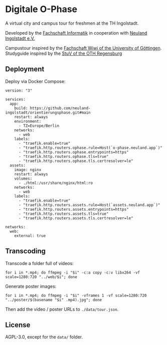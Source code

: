 # Digitale O-Phase

A virtual city and campus tour for freshmen at the TH Ingolstadt.

Developed by the [Fachschaft Informatik](https://studverthi.de) in cooperation with [Neuland Ingolstadt e.V.](https://neuland-ingolstadt.de/)

Campustour inspired by the [Fachschaft Wiwi of the University of Göttingen](https://hochschulforumdigitalisierung.de/de/blog/o-phase-online).
Studyguide inspired by the [StuV of the OTH Regensburg](https://stuv.othr.de/dein-studienguide/)

## Deployment

Deploy via Docker Compose:

```
version: "3"

services:
  app:
    build: https://github.com/neuland-ingolstadt/orientierungsphase.git#main
    restart: always
    environment:
      - TZ=Europe/Berlin
    networks:
      - web
    labels:
      - "traefik.enable=true"
      - "traefik.http.routers.ophase.rule=Host(`o-phase.neuland.app`)"
      - "traefik.http.routers.ophase.entrypoints=https"
      - "traefik.http.routers.ophase.tls=true"
      - "traefik.http.routers.ophase.tls.certresolver=le"
  assets:
    image: nginx
    restart: always
    volumes:
      - ./html:/usr/share/nginx/html:ro
    networks:
      - web
    labels:
      - "traefik.enable=true"
      - "traefik.http.routers.assets.rule=Host(`assets.neuland.app`)"
      - "traefik.http.routers.assets.entrypoints=https"
      - "traefik.http.routers.assets.tls=true"
      - "traefik.http.routers.assets.tls.certresolver=le"

networks:
  web:
    external: true
```

## Transcoding

Transcode a folder full of videos:
```
for i in *.mp4; do ffmpeg -i "$i" -c:a copy -c:v libx264 -vf scale=1280:720 "../web/$i"; done
```

Generate poster images:
```
for i in *.mp4; do ffmpeg -i "$i" -vframes 1 -vf scale=1280:720 "../poster/$(basename "$i" .mp4).jpg"; done
```

Then add the video / poster URLs to `./data/tour.json`.

## License

AGPL-3.0, except for the `data/` folder.
